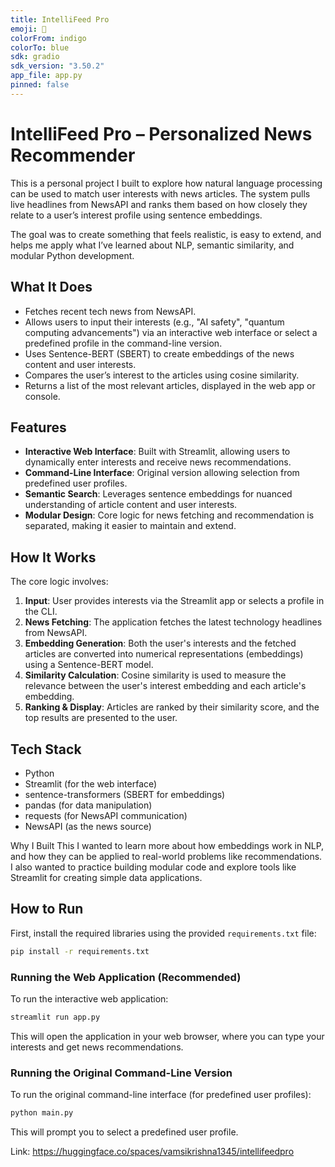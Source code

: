 ```yaml
---
title: IntelliFeed Pro
emoji: 📰
colorFrom: indigo
colorTo: blue
sdk: gradio
sdk_version: "3.50.2"
app_file: app.py
pinned: false
---
```





# IntelliFeed Pro – Personalized News Recommender

This is a personal project I built to explore how natural language processing can be used to match user interests with news articles. The system pulls live headlines from NewsAPI and ranks them based on how closely they relate to a user’s interest profile using sentence embeddings.

The goal was to create something that feels realistic, is easy to extend, and helps me apply what I’ve learned about NLP, semantic similarity, and modular Python development.

## What It Does

- Fetches recent tech news from NewsAPI.
- Allows users to input their interests (e.g., "AI safety", "quantum computing advancements") via an interactive web interface or select a predefined profile in the command-line version.
- Uses Sentence-BERT (SBERT) to create embeddings of the news content and user interests.
- Compares the user’s interest to the articles using cosine similarity.
- Returns a list of the most relevant articles, displayed in the web app or console.

## Features

- **Interactive Web Interface**: Built with Streamlit, allowing users to dynamically enter interests and receive news recommendations.
- **Command-Line Interface**: Original version allowing selection from predefined user profiles.
- **Semantic Search**: Leverages sentence embeddings for nuanced understanding of article content and user interests.
- **Modular Design**: Core logic for news fetching and recommendation is separated, making it easier to maintain and extend.

## How It Works

The core logic involves:
1. **Input**: User provides interests via the Streamlit app or selects a profile in the CLI.
2. **News Fetching**: The application fetches the latest technology headlines from NewsAPI.
3. **Embedding Generation**: Both the user's interests and the fetched articles are converted into numerical representations (embeddings) using a Sentence-BERT model.
4. **Similarity Calculation**: Cosine similarity is used to measure the relevance between the user's interest embedding and each article's embedding.
5. **Ranking & Display**: Articles are ranked by their similarity score, and the top results are presented to the user.

## Tech Stack

- Python
- Streamlit (for the web interface)
- sentence-transformers (SBERT for embeddings)
- pandas (for data manipulation)
- requests (for NewsAPI communication)
- NewsAPI (as the news source)

Why I Built This
I wanted to learn more about how embeddings work in NLP, and how they can be applied to real-world problems like recommendations. I also wanted to practice building modular code and explore tools like Streamlit for creating simple data applications.

## How to Run

First, install the required libraries using the provided `requirements.txt` file:
```bash
pip install -r requirements.txt
```

### Running the Web Application (Recommended)
To run the interactive web application:
```bash
streamlit run app.py
```
This will open the application in your web browser, where you can type your interests and get news recommendations.

### Running the Original Command-Line Version
To run the original command-line interface (for predefined user profiles):
```bash
python main.py
```
This will prompt you to select a predefined user profile.

Link: https://huggingface.co/spaces/vamsikrishna1345/intellifeedpro